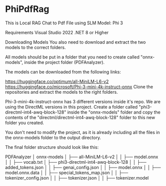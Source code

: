# PhiPdfRag
This is Local RAG Chat to Pdf File using SLM Model: Phi 3

Requirements
Visual Studio 2022
.NET 8 or Higher

Downloading Models
You also need to download and extract the two models to the correct folders.

All models should be put in a folder that you need to create called "onnx-models", inside the project folder (PDFAnalyzer).

The models can be downloaded from the following links:

https://huggingface.co/optimum/all-MiniLM-L6-v2
https://huggingface.co/microsoft/Phi-3-mini-4k-instruct-onnx
Clone the repositories and extract the models to the right folders.

Phi-3-mini-4k-instruct-onnx has 3 different versions inside it's repo. We are using the DirectML versions in this project. Create a folder called "phi3-directml-int4-awq-block-128" inside the "onnx-models" folder and copy the contents of the "directml/directml-int4-awq-block-128" folder to this new folder you created.

You don't need to modify the project, as it is already including all the files in the onnx-models folder to the output directory.

The final folder structure should look like this:

PDFAnalyzer
│   onnx-models
│   ├── all-MiniLM-L6-v2
│   │   ├── model.onnx
│   │   ├── vocab.txt
│   ├── phi3-directml-int4-awq-block-128
│   │   ├── added_tokens.json
│   │   ├── genai_config.json
│   │   ├── model.onnx
│   │   ├── model.onnx.data
│   │   ├── special_tokens_map.json
│   │   ├── tokenizer_config.json
│   │   ├── tokenizer.json
│   │   ├── tokenizer.model
